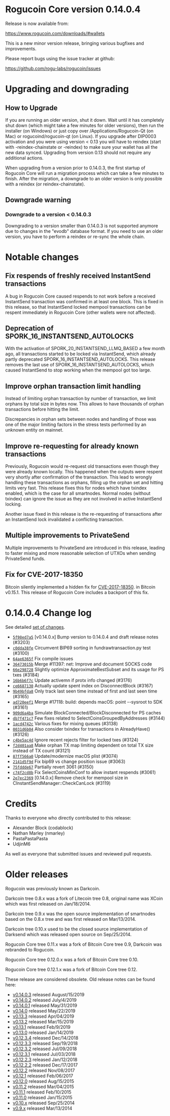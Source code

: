 Rogucoin Core version 0.14.0.4
==========================

Release is now available from:

  <https://www.rogucoin.com/downloads/#wallets>

This is a new minor version release, bringing various bugfixes and improvements.

Please report bugs using the issue tracker at github:

  <https://github.com/rogu-labs/rogucoin/issues>


Upgrading and downgrading
=========================

How to Upgrade
--------------

If you are running an older version, shut it down. Wait until it has completely
shut down (which might take a few minutes for older versions), then run the
installer (on Windows) or just copy over /Applications/Rogucoin-Qt (on Mac) or
rogucoind/rogucoin-qt (on Linux). If you upgrade after DIP0003 activation and you were
using version < 0.13 you will have to reindex (start with -reindex-chainstate
or -reindex) to make sure your wallet has all the new data synced. Upgrading from
version 0.13 should not require any additional actions.

When upgrading from a version prior to 0.14.0.3, the
first startup of Rogucoin Core will run a migration process which can take a few minutes
to finish. After the migration, a downgrade to an older version is only possible with
a reindex (or reindex-chainstate).

Downgrade warning
-----------------

### Downgrade to a version < 0.14.0.3

Downgrading to a version smaller than 0.14.0.3 is not supported anymore due to changes
in the "evodb" database format. If you need to use an older version, you have to perform
a reindex or re-sync the whole chain.

Notable changes
===============

Fix respends of freshly received InstantSend transactions
---------------------------------------------------------

A bug in Rogucoin Core caused respends to not work before a received InstantSend transaction was confirmed in at least
one block. This is fixed in this release, so that InstantSend locked mempool transactions can be
respent immediately in Rogucoin Core (other wallets were not affected).

Deprecation of SPORK_16_INSTANTSEND_AUTOLOCKS
---------------------------------------------

With the activation of SPORK_20_INSTANTSEND_LLMQ_BASED a few month ago, all transactions started to be locked via
InstantSend, which already partly deprecated SPORK_16_INSTANTSEND_AUTOLOCKS. This release removes the last use
of SPORK_16_INSTANTSEND_AUTOLOCKS, which caused InstantSend to stop working when the mempool got too large.

Improve orphan transaction limit handling
-----------------------------------------

Instead of limiting orphan transaction by number of transaction, we limit orphans by total size in bytes
now. This allows to have thousands of orphan transactions before hitting the limit.

Discrepancies in orphan sets between nodes and handling of those was one of the major limiting factors in
the stress tests performed by an unknown entity on mainnet.

Improve re-requesting for already known transactions
----------------------------------------------------

Previously, Rogucoin would re-request old transactions even though they were already known locally. This
happened when the outputs were respent very shortly after confirmation of the transaction. This lead to
wrongly handling these transactions as orphans, filling up the orphan set and hitting limits very fast.
This release fixes this for nodes which have txindex enabled, which is the case for all smartnodes. Normal
nodes (without txindex) can ignore the issue as they are not involved in active InstantSend locking.

Another issue fixed in this release is the re-requesting of transactions after an InstantSend lock invalidated
a conflicting transaction.

Multiple improvements to PrivateSend
------------------------------------

Multiple improvements to PrivateSend are introduced in this release, leading to faster mixing and more
reasonable selection of UTXOs when sending PrivateSend funds.

Fix for CVE-2017-18350
----------------------

Bitcoin silently implemented a hidden fix for [CVE-2017-18350](https://lists.linuxfoundation.org/pipermail/bitcoin-dev/2019-November/017453.html).
in Bitcoin v0.15.1. This release of Rogucoin Core includes a backport of this fix.


0.14.0.4 Change log
===================

See detailed [set of changes](https://github.com/rogu-labs/rogucoin.compare/v0.14.0.3...rogucoin:v0.14.0.4).

- [`5f98ed7a5`](https://github.com/rogu-labs/rogucoin.commit/5f98ed7a5) [v0.14.0.x] Bump version to 0.14.0.4 and draft release notes (#3203)
- [`c0dda38fe`](https://github.com/rogu-labs/rogucoin.commit/c0dda38fe) Circumvent BIP69 sorting in fundrawtransaction.py test (#3100)
- [`64ae6365f`](https://github.com/rogu-labs/rogucoin.commit/64ae6365f) Fix compile issues
- [`36473015b`](https://github.com/rogu-labs/rogucoin.commit/36473015b) Merge #11397: net: Improve and document SOCKS code
- [`66e298728`](https://github.com/rogu-labs/rogucoin.commit/66e298728) Slightly optimize ApproximateBestSubset and its usage for PS txes (#3184)
- [`16b6b6f7c`](https://github.com/rogu-labs/rogucoin.commit/16b6b6f7c) Update activemn if protx info changed (#3176)
- [`ce6687130`](https://github.com/rogu-labs/rogucoin.commit/ce6687130) Actually update spent index on DisconnectBlock (#3167)
- [`9b49bfda8`](https://github.com/rogu-labs/rogucoin.commit/9b49bfda8) Only track last seen time instead of first and last seen time (#3165)
- [`ad720eef1`](https://github.com/rogu-labs/rogucoin.commit/ad720eef1) Merge #17118: build: depends macOS: point --sysroot to SDK (#3161)
- [`909d6a4ba`](https://github.com/rogu-labs/rogucoin.commit/909d6a4ba) Simulate BlockConnected/BlockDisconnected for PS caches
- [`db7f471c7`](https://github.com/rogu-labs/rogucoin.commit/db7f471c7) Few fixes related to SelectCoinsGroupedByAddresses (#3144)
- [`1acd4742c`](https://github.com/rogu-labs/rogucoin.commit/1acd4742c) Various fixes for mixing queues (#3138)
- [`0031d6b04`](https://github.com/rogu-labs/rogucoin.commit/0031d6b04) Also consider txindex for transactions in AlreadyHave() (#3126)
- [`c4be5ac4d`](https://github.com/rogu-labs/rogucoin.commit/c4be5ac4d) Ignore recent rejects filter for locked txes (#3124)
- [`f2d401aa8`](https://github.com/rogu-labs/rogucoin.commit/f2d401aa8) Make orphan TX map limiting dependent on total TX size instead of TX count (#3121)
- [`87ff566a0`](https://github.com/rogu-labs/rogucoin.commit/87ff566a0) Update/modernize macOS plist (#3074)
- [`2141d5f9d`](https://github.com/rogu-labs/rogucoin.commit/2141d5f9d) Fix bip69 vs change position issue (#3063)
- [`75fddde67`](https://github.com/rogu-labs/rogucoin.commit/75fddde67) Partially revert 3061 (#3150)
- [`c74f2cd8b`](https://github.com/rogu-labs/rogucoin.commit/c74f2cd8b) Fix SelectCoinsMinConf to allow instant respends (#3061)
- [`2e7ec2369`](https://github.com/rogu-labs/rogucoin.commit/2e7ec2369) [0.14.0.x] Remove check for mempool size in CInstantSendManager::CheckCanLock (#3119)

Credits
=======

Thanks to everyone who directly contributed to this release:

- Alexander Block (codablock)
- Nathan Marley (nmarley)
- PastaPastaPasta
- UdjinM6

As well as everyone that submitted issues and reviewed pull requests.

Older releases
==============

Rogucoin was previously known as Darkcoin.

Darkcoin tree 0.8.x was a fork of Litecoin tree 0.8, original name was XCoin
which was first released on Jan/18/2014.

Darkcoin tree 0.9.x was the open source implementation of smartnodes based on
the 0.8.x tree and was first released on Mar/13/2014.

Darkcoin tree 0.10.x used to be the closed source implementation of Darksend
which was released open source on Sep/25/2014.

Rogucoin Core tree 0.11.x was a fork of Bitcoin Core tree 0.9,
Darkcoin was rebranded to Rogucoin.

Rogucoin Core tree 0.12.0.x was a fork of Bitcoin Core tree 0.10.

Rogucoin Core tree 0.12.1.x was a fork of Bitcoin Core tree 0.12.

These release are considered obsolete. Old release notes can be found here:

- [v0.14.0.3](https://github.com/rogu-labs/rogucoin/blob/master/doc/release-notes/rogucoin/release-notes-0.14.0.3.md) released August/15/2019
- [v0.14.0.2](https://github.com/rogu-labs/rogucoin/blob/master/doc/release-notes/rogucoin/release-notes-0.14.0.2.md) released July/4/2019
- [v0.14.0.1](https://github.com/rogu-labs/rogucoin/blob/master/doc/release-notes/rogucoin/release-notes-0.14.0.1.md) released May/31/2019
- [v0.14.0](https://github.com/rogu-labs/rogucoin/blob/master/doc/release-notes/rogucoin/release-notes-0.14.0.md) released May/22/2019
- [v0.13.3](https://github.com/rogu-labs/rogucoin/blob/master/doc/release-notes/rogucoin/release-notes-0.13.3.md) released Apr/04/2019
- [v0.13.2](https://github.com/rogu-labs/rogucoin/blob/master/doc/release-notes/rogucoin/release-notes-0.13.2.md) released Mar/15/2019
- [v0.13.1](https://github.com/rogu-labs/rogucoin/blob/master/doc/release-notes/rogucoin/release-notes-0.13.1.md) released Feb/9/2019
- [v0.13.0](https://github.com/rogu-labs/rogucoin/blob/master/doc/release-notes/rogucoin/release-notes-0.13.0.md) released Jan/14/2019
- [v0.12.3.4](https://github.com/rogu-labs/rogucoin/blob/master/doc/release-notes/rogucoin/release-notes-0.12.3.4.md) released Dec/14/2018
- [v0.12.3.3](https://github.com/rogu-labs/rogucoin/blob/master/doc/release-notes/rogucoin/release-notes-0.12.3.3.md) released Sep/19/2018
- [v0.12.3.2](https://github.com/rogu-labs/rogucoin/blob/master/doc/release-notes/rogucoin/release-notes-0.12.3.2.md) released Jul/09/2018
- [v0.12.3.1](https://github.com/rogu-labs/rogucoin/blob/master/doc/release-notes/rogucoin/release-notes-0.12.3.1.md) released Jul/03/2018
- [v0.12.2.3](https://github.com/rogu-labs/rogucoin/blob/master/doc/release-notes/rogucoin/release-notes-0.12.2.3.md) released Jan/12/2018
- [v0.12.2.2](https://github.com/rogu-labs/rogucoin/blob/master/doc/release-notes/rogucoin/release-notes-0.12.2.2.md) released Dec/17/2017
- [v0.12.2](https://github.com/rogu-labs/rogucoin/blob/master/doc/release-notes/rogucoin/release-notes-0.12.2.md) released Nov/08/2017
- [v0.12.1](https://github.com/rogu-labs/rogucoin/blob/master/doc/release-notes/rogucoin/release-notes-0.12.1.md) released Feb/06/2017
- [v0.12.0](https://github.com/rogu-labs/rogucoin/blob/master/doc/release-notes/rogucoin/release-notes-0.12.0.md) released Aug/15/2015
- [v0.11.2](https://github.com/rogu-labs/rogucoin/blob/master/doc/release-notes/rogucoin/release-notes-0.11.2.md) released Mar/04/2015
- [v0.11.1](https://github.com/rogu-labs/rogucoin/blob/master/doc/release-notes/rogucoin/release-notes-0.11.1.md) released Feb/10/2015
- [v0.11.0](https://github.com/rogu-labs/rogucoin/blob/master/doc/release-notes/rogucoin/release-notes-0.11.0.md) released Jan/15/2015
- [v0.10.x](https://github.com/rogu-labs/rogucoin/blob/master/doc/release-notes/rogucoin/release-notes-0.10.0.md) released Sep/25/2014
- [v0.9.x](https://github.com/rogu-labs/rogucoin/blob/master/doc/release-notes/rogucoin/release-notes-0.9.0.md) released Mar/13/2014

